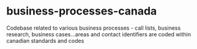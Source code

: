 # business-processes-canada

Codebase related to various business processes - call lists, business research, business cases...areas and contact identifiers are coded within canadian standards and codes
